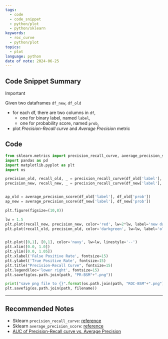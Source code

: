 ```yaml
---
tags:
  - code
  - code_snippet
  - python/plot
  - python/sklearn
keywords:
  - roc_curve
  - python/plot
topics:
  - plot
language: python
date of note: 2024-06-25
---
```


## Code Snippet Summary

>[!important]
>Given two dataframes `df_new`, `df_old`
>- for each df, there are two columns in `df`, 
>	- one for binary label, named `label`, 
>	- one for probability score, named `prob`,  
>- plot *Precision-Recall curve* and *Average Precision* metric

## Code

```python
from sklearn.metrics import precision_recall_curve, average_precision_score
import pandas as pd
import matplotlib.pyplot as plt
import os
```

```python
precision_old, recall_old, _ = precision_recall_curve(df_old['label'], df_old['prob'])
precision_new, recall_new, _ = precision_recall_curve(df_new['label'], df_new['prob'])


ap_old = average_precision_score(df_old['label'], df_old['prob'])
ap_new = average_precision_score(df_new['label'], df_new['prob'])

plt.figure(figsize=(10,8))

lw = 1.5
plt.plot(recall_new, precision_new, color='red', lw=2*lw, label='new data (area = %0.3f)' % ap_new)
plt.plot(recall_old, precision_old, color='darkgreen', lw=lw, label='old data (area = %0.3f)' % ap_old)


plt.plot([0,1], [0,1], color='navy', lw=lw, linestyle='--')
plt.xlim([0.0, 1.0])
plt.ylim([0.0, 1.05])
plt.xlabel('False Positive Rate', fontsize=15)
plt.ylabel('True Positive Rate', fontsize=15)
plt.title("Precision-Recall Curve", fontsize=15)
plt.legend(loc='lower right', fontsize=15)
plt.savefig(os.path.join(path, "PR-BSM"+".png"))

print("save png file to {}".format(os.path.join(path, "ROC-BSM"+".png")))
plt.savefig(os.path.join(path, filename))
```






-----------
##  Recommended Notes


- Sklearn `precision_recall_curve`: [reference](https://scikit-learn.org/stable/modules/generated/sklearn.metrics.precision_recall_curve.html)
- Sklearn `average_precision_score`: [reference](https://scikit-learn.org/stable/modules/generated/sklearn.metrics.average_precision_score.html)
- [AUC of Precision-Recall curve vs. Average Precision](https://stats.stackexchange.com/questions/157012/area-under-precision-recall-curve-auc-of-pr-curve-and-average-precision-ap)
